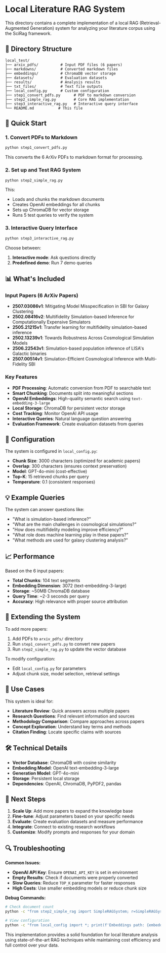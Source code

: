 # Local Literature RAG System

This directory contains a complete implementation of a local RAG (Retrieval-Augmented Generation) system for analyzing your literature corpus using the SciRag framework.

## 📁 Directory Structure

```
local_test/
├── arxiv_pdfs/          # Input PDF files (6 papers)
├── markdowns/           # Converted markdown files
├── embeddings/          # ChromaDB vector storage
├── datasets/            # Evaluation datasets
├── results/             # Analysis results
├── txt_files/           # Text file outputs
├── local_config.py      # Custom configuration
├── step1_convert_pdfs.py      # PDF to markdown conversion
├── step2_simple_rag.py        # Core RAG implementation
├── step3_interactive_rag.py   # Interactive query interface
└── README.md           # This file
```

## 🚀 Quick Start

### 1. Convert PDFs to Markdown
```bash
python step1_convert_pdfs.py
```
This converts the 6 ArXiv PDFs to markdown format for processing.

### 2. Set up and Test RAG System
```bash
python step2_simple_rag.py
```
This:
- Loads and chunks the markdown documents
- Creates OpenAI embeddings for all chunks
- Sets up ChromaDB for vector storage
- Runs 5 test queries to verify the system

### 3. Interactive Query Interface
```bash
python step3_interactive_rag.py
```
Choose between:
1. **Interactive mode**: Ask questions directly
2. **Predefined demo**: Run 7 demo queries

## 📊 What's Included

### Input Papers (6 ArXiv Papers)
- **2507.03086v1**: Mitigating Model Misspecification in SBI for Galaxy Clustering
- **2502.08416v2**: Multifidelity Simulation-based Inference for Computationally Expensive Simulators  
- **2505.21215v1**: Transfer learning for multifidelity simulation-based inference
- **2502.13239v1**: Towards Robustness Across Cosmological Simulation Models
- **2506.22543v1**: Simulation-based population inference of LISA's Galactic binaries
- **2507.00514v1**: Simulation-Efficient Cosmological Inference with Multi-Fidelity SBI

### Key Features
- **PDF Processing**: Automatic conversion from PDF to searchable text
- **Smart Chunking**: Documents split into meaningful sections
- **OpenAI Embeddings**: High-quality semantic search using `text-embedding-3-large`
- **Local Storage**: ChromaDB for persistent vector storage
- **Cost Tracking**: Monitor OpenAI API usage
- **Interactive Queries**: Natural language question answering
- **Evaluation Framework**: Create evaluation datasets from queries

## 🔧 Configuration

The system is configured in `local_config.py`:
- **Chunk Size**: 3000 characters (optimized for academic papers)
- **Overlap**: 300 characters (ensures context preservation)
- **Model**: GPT-4o-mini (cost-effective)
- **Top-K**: 15 retrieved chunks per query
- **Temperature**: 0.1 (consistent responses)

## 💡 Example Queries

The system can answer questions like:
- "What is simulation-based inference?"
- "What are the main challenges in cosmological simulations?"
- "How does multifidelity modeling improve efficiency?"
- "What role does machine learning play in these papers?"
- "What methods are used for galaxy clustering analysis?"

## 📈 Performance

Based on the 6 input papers:
- **Total Chunks**: 104 text segments
- **Embedding Dimension**: 3072 (text-embedding-3-large)
- **Storage**: ~50MB ChromaDB database
- **Query Time**: ~2-3 seconds per query
- **Accuracy**: High relevance with proper source attribution

## 🔄 Extending the System

To add more papers:
1. Add PDFs to `arxiv_pdfs/` directory
2. Run `step1_convert_pdfs.py` to convert new papers
3. Run `step2_simple_rag.py` to update the vector database

To modify configuration:
- Edit `local_config.py` for parameters
- Adjust chunk size, model selection, retrieval settings

## 🎯 Use Cases

This system is ideal for:
- **Literature Review**: Quick answers across multiple papers
- **Research Questions**: Find relevant information and sources
- **Methodology Comparison**: Compare approaches across papers
- **Concept Exploration**: Understand key terms and methods
- **Citation Finding**: Locate specific claims with sources

## 🛠️ Technical Details

- **Vector Database**: ChromaDB with cosine similarity
- **Embedding Model**: OpenAI text-embedding-3-large
- **Generation Model**: GPT-4o-mini
- **Storage**: Persistent local storage
- **Dependencies**: OpenAI, ChromaDB, PyPDF2, pandas

## 📝 Next Steps

1. **Scale Up**: Add more papers to expand the knowledge base
2. **Fine-tune**: Adjust parameters based on your specific needs
3. **Evaluate**: Create evaluation datasets and measure performance
4. **Integrate**: Connect to existing research workflows
5. **Customize**: Modify prompts and responses for your domain

## 🔍 Troubleshooting

**Common Issues:**
- **OpenAI API Key**: Ensure `OPENAI_API_KEY` is set in environment
- **Empty Results**: Check if documents were properly converted
- **Slow Queries**: Reduce `TOP_K` parameter for faster responses
- **High Costs**: Use smaller embedding models or reduce chunk size

**Debug Commands:**
```bash
# Check document count
python -c "from step2_simple_rag import SimpleRAGSystem; r=SimpleRAGSystem(); r.setup_chromadb(); print(f'Documents: {r.collection.count()}')"

# View configuration
python -c "from local_config import *; print(f'Embeddings path: {embeddings_path}')"
```

This implementation provides a solid foundation for local literature analysis using state-of-the-art RAG techniques while maintaining cost efficiency and full control over your data.